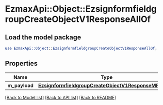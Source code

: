 # EzmaxApi::Object::EzsignformfieldgroupCreateObjectV1ResponseAllOf

## Load the model package
```perl
use EzmaxApi::Object::EzsignformfieldgroupCreateObjectV1ResponseAllOf;
```

## Properties
Name | Type | Description | Notes
------------ | ------------- | ------------- | -------------
**m_payload** | [**EzsignformfieldgroupCreateObjectV1ResponseMPayload**](EzsignformfieldgroupCreateObjectV1ResponseMPayload.md) |  | 

[[Back to Model list]](../README.md#documentation-for-models) [[Back to API list]](../README.md#documentation-for-api-endpoints) [[Back to README]](../README.md)


